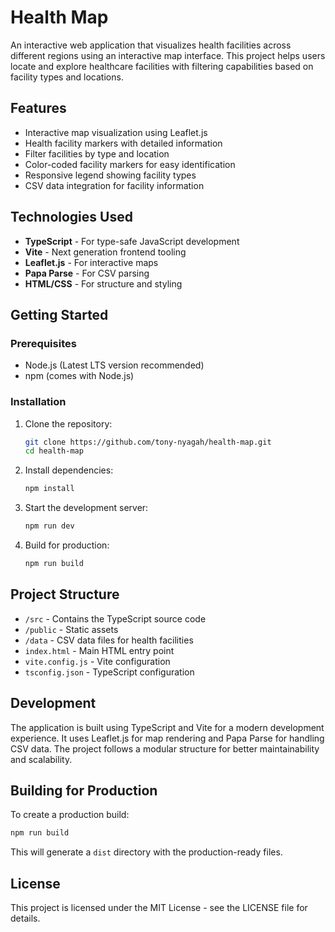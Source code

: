 # Health Map

An interactive web application that visualizes health facilities across different regions using an interactive map interface. This project helps users locate and explore healthcare facilities with filtering capabilities based on facility types and locations.

## Features

- Interactive map visualization using Leaflet.js
- Health facility markers with detailed information
- Filter facilities by type and location
- Color-coded facility markers for easy identification
- Responsive legend showing facility types
- CSV data integration for facility information

## Technologies Used

- **TypeScript** - For type-safe JavaScript development
- **Vite** - Next generation frontend tooling
- **Leaflet.js** - For interactive maps
- **Papa Parse** - For CSV parsing
- **HTML/CSS** - For structure and styling

## Getting Started

### Prerequisites

- Node.js (Latest LTS version recommended)
- npm (comes with Node.js)

### Installation

1. Clone the repository:
   ```bash
   git clone https://github.com/tony-nyagah/health-map.git
   cd health-map
   ```

2. Install dependencies:
   ```bash
   npm install
   ```

3. Start the development server:
   ```bash
   npm run dev
   ```

4. Build for production:
   ```bash
   npm run build
   ```

## Project Structure

- `/src` - Contains the TypeScript source code
- `/public` - Static assets
- `/data` - CSV data files for health facilities
- `index.html` - Main HTML entry point
- `vite.config.js` - Vite configuration
- `tsconfig.json` - TypeScript configuration

## Development

The application is built using TypeScript and Vite for a modern development experience. It uses Leaflet.js for map rendering and Papa Parse for handling CSV data. The project follows a modular structure for better maintainability and scalability.

## Building for Production

To create a production build:

```bash
npm run build
```

This will generate a `dist` directory with the production-ready files.

## License

This project is licensed under the MIT License - see the LICENSE file for details.
